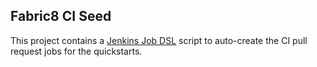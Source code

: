 ## Fabric8 CI Seed 

This project contains a [Jenkins Job DSL](https://wiki.jenkins-ci.org/display/JENKINS/Job+DSL+Plugin) script to auto-create the CI pull request jobs for the quickstarts.
